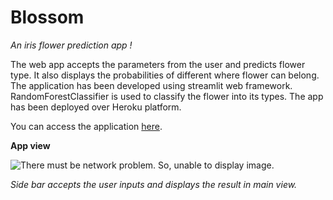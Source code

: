 # Blossom
_An iris flower prediction app !_

The web app accepts the parameters from the user and predicts flower type.
It also displays the probabilities of different where flower can belong. The application has been developed using streamlit web framework. RandomForestClassifier is used to classify the flower into its types. The app has been deployed over Heroku platform.

You can access the application [here](https://blossom-predict.herokuapp.com/).

**App view**

![There must be network problem. So, unable to display image.](https://github.com/shreyasGarud/Blossom/blob/master/AppView.png?raw=true)


_Side bar accepts the user inputs and displays the result in main view._
